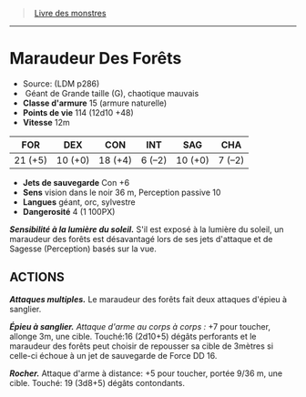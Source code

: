 ﻿> [Livre des monstres](tome_of_beasts.md)

---

# Maraudeur Des Forêts

- Source: (LDM p286)
-  Géant de Grande taille (G), chaotique mauvais
- **Classe d'armure** 15 (armure naturelle)
- **Points de vie** 114 (12d10 +48)
- **Vitesse** 12m

|FOR|DEX|CON|INT|SAG|CHA|
|---|---|---|---|---|---|
|21 (+5)|10 (+0)|18 (+4)|6 (–2)|10 (+0)|7 (–2)|

- **Jets de sauvegarde** Con +6
- **Sens** vision dans le noir 36 m, Perception passive 10
- **Langues** géant, orc, sylvestre
- **Dangerosité** 4 (1 100PX)

**_Sensibilité à la lumière du soleil._** S'il est exposé à la lumière du soleil, un maraudeur des forêts est désavantagé lors de ses jets d'attaque et de Sagesse (Perception) basés sur la vue.

## ACTIONS

**_Attaques multiples._** Le maraudeur des forêts fait deux attaques d'épieu à sanglier.

**_Épieu à sanglier._** _Attaque d'arme au corps à corps :_ +7 pour toucher, allonge 3m, une cible. Touché:16 (2d10+5) dégâts perforants et le maraudeur des forêts peut choisir de repousser sa cible de 3mètres si celle-ci échoue à un jet de sauvegarde de Force DD 16.

**_Rocher._** Attaque d'arme à distance: +5 pour toucher, portée 9/36 m, une cible. Touché: 19 (3d8+5) dégâts contondants.

